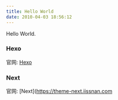 ```yaml
---
title: Hello World
date: 2010-04-03 18:56:12
---
```


Hello World.


### Hexo

官网: [Hexo](https://hexo.io/zh-cn/)

### Next

官网: [Next](https://theme-next.iissnan.com
